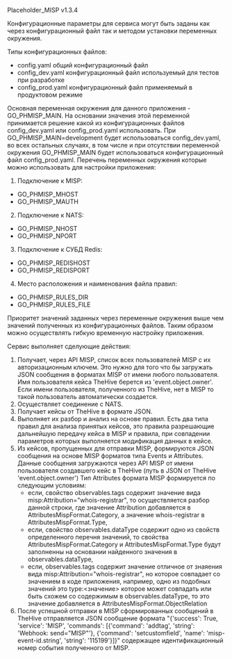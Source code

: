 Placeholder_MISP v1.3.4

Конфигурационные параметры для сервиса могут быть заданы как через конфигурационный файл так и методом установки переменных окружения.

Типы конфигурационных файлов:

- config.yaml общий конфигурационный файл
- config_dev.yaml конфигурационный файл используемый для тестов при разработке
- config_prod.yaml конфигурационный файл применяемый в продуктовом режиме

Основная переменная окружения для данного приложения - GO_PHMISP_MAIN. На основании
значения этой переменной принимается решение какой из конфигурационных файлов config_dev.yaml или config_prod.yaml использовать. При GO_PHMISP_MAIN=development
будет использоваться config_dev.yaml, во всех остальных случаях, в том числе и при отсутствии переменной окружения GO_PHMISP_MAIN будет использоваться конфигурационный файл config_prod.yaml. Перечень переменных окружения которые можно использовать для настройки приложения:

1. Подключение к MISP:

- GO_PHMISP_MHOST
- GO_PHMISP_MAUTH

2. Подключение к NATS:

- GO_PHMISP_NHOST
- GO_PHMISP_NPORT

3. Подключение к СУБД Redis:

- GO_PHMISP_REDISHOST
- GO_PHMISP_REDISPORT

4. Место расположения и наименования файла правил:

- GO_PHMISP_RULES_DIR
- GO_PHMISP_RULES_FILE

Приоритет значений заданных через переменные окружения выше чем значений полученных из конфигурационных файлов. Таким образом можно осуществлять гибкую временную настройку приложения.

Сервис выполняет сделующие действия:

1.  Получает, через API MISP, список всех пользователей MISP с их авторизационным ключем. Это нужно для того что бы загружать JSON сообщения в форматах MISP от имени любого пользователя. Имя пользователя кейса TheHive берется из 'event.object.owner'. Если имени пользователя, полученного из TheHive, нет в MISP то такой пользователь автоматически создается.
2.  Осуществляет соединение с NATS.
3.  Получает кейсы от TheHive в формате JSON.
4.  Выполняет их разбор и анализ на основе правил. Есть два типа правил для анализа принятых кейсов, это правила разрешающие дальнейшую передачу кейса в MISP и правила, при совпадении параметров которых выполняется модификация данных в кейсе.
5.  Из кейсов, пропущенных для отправки MISP, формируются JSON сообщения на основе MISP форматов типа Events и Attributes. Данные сообщения загружаются через API MISP от имени пользователя создавшего кейс в TheHive (путь в JSON от TheHive 'event.object.owner')
    Тип Attributes формата MISP формируется по следующим условиям:
    - если, свойство observables.tags содержит значение вида misp:Attribution="whois-registrar", то осуществляется разбор данной строки, где
      значение Attribution добавляется в AttributesMispFormat.Category, а значение
      whois-registrar в AttributesMispFormat.Type,
    - если, свойство observables.dataType содержит одно из свойств определенного перечня значений, то свойства AttributesMispFormat.Category и AttributesMispFormat.Type будут заполненны на основании найденного значения в
      observables.dataType,
    - если, observables.tags содержит значение отличное от знаяения вида misp:Attribution="whois-registrar", но которое совпадает со значением в коде
      приложения, например, одно из подобных значений это type:<значение> которое может совпадать или быть схожем со содержимым в observables.dataType, то это
      значение добавляется в AttributesMispFormat.ObjectRelation
6.  После успешной отправки в MISP сформированных сообщений в TheHive отправляется JSON сообщение формата "{'success': True, 'service': 'MISP', 'commands': [{'command': 'addtag', 'string': 'Webhook: send="MISP"'}, {'command': 'setcustomfield', 'name': 'misp-event-id.string', 'string': '115199'}]}" содержащее идентификационный номер события полученного от MISP.
